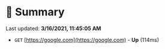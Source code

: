 # 📖 Summary
Last updated: **3/16/2021, 11:45:05 AM**

- `GET` [https://google.com](https://google.com) - **Up** (114ms)
